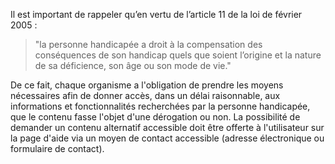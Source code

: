 Il est important de rappeler qu’en vertu de l’article 11 de la loi de février 2005 :
>"la personne handicapée a droit à la compensation des conséquences de son handicap quels que soient l’origine et la nature de sa déficience, son âge ou son mode de vie."

De ce fait, chaque organisme a l'obligation de prendre les moyens nécessaires afin de donner accès, dans un délai raisonnable, aux informations et fonctionnalités recherchées par la personne handicapée, que le contenu fasse l'objet d'une dérogation ou non. La possibilité de demander un contenu alternatif accessible doit être offerte à l'utilisateur sur la page d'aide via un moyen de contact accessible (adresse électronique ou formulaire de contact).

